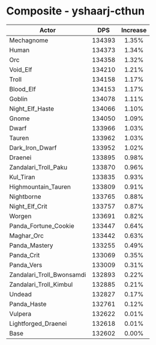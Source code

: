 # Composite - yshaarj-cthun
| Actor | DPS | Increase |
|---|:---:|:---:|
|Mechagnome|134393|1.35%|
|Human|134373|1.34%|
|Orc|134358|1.32%|
|Void_Elf|134210|1.21%|
|Troll|134158|1.17%|
|Blood_Elf|134153|1.17%|
|Goblin|134078|1.11%|
|Night_Elf_Haste|134066|1.10%|
|Gnome|134050|1.09%|
|Dwarf|133966|1.03%|
|Tauren|133962|1.03%|
|Dark_Iron_Dwarf|133952|1.02%|
|Draenei|133895|0.98%|
|Zandalari_Troll_Paku|133870|0.96%|
|Kul_Tiran|133835|0.93%|
|Highmountain_Tauren|133809|0.91%|
|Nightborne|133765|0.88%|
|Night_Elf_Crit|133757|0.87%|
|Worgen|133691|0.82%|
|Panda_Fortune_Cookie|133447|0.64%|
|Maghar_Orc|133442|0.63%|
|Panda_Mastery|133255|0.49%|
|Panda_Crit|133069|0.35%|
|Panda_Vers|133009|0.31%|
|Zandalari_Troll_Bwonsamdi|132893|0.22%|
|Zandalari_Troll_Kimbul|132885|0.21%|
|Undead|132827|0.17%|
|Panda_Haste|132761|0.12%|
|Vulpera|132622|0.01%|
|Lightforged_Draenei|132618|0.01%|
|Base|132602|0.00%|

